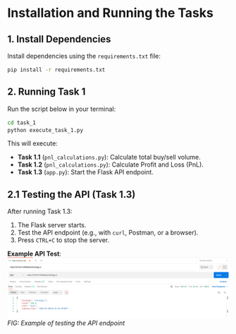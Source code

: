 # Installation and Running the Tasks

## 1. Install Dependencies  
Install dependencies using the `requirements.txt` file:  
```bash
pip install -r requirements.txt
```

## 2. Running Task 1  
Run the script below in your terminal:  
```bash
cd task_1
python execute_task_1.py
```

This will execute:  
- **Task 1.1** (`pnl_calculations.py`): Calculate total buy/sell volume.  
- **Task 1.2** (`pnl_calculations.py`): Calculate Profit and Loss (PnL).  
- **Task 1.3** (`app.py`): Start the Flask API endpoint.  

## 2.1 Testing the API (Task 1.3)  
After running Task 1.3:  
1. The Flask server starts.  
2. Test the API endpoint (e.g., with `curl`, Postman, or a browser).  
3. Press `CTRL+C` to stop the server.  

**Example API Test**:  
![Sample Image](ref.png)  
*FIG: Example of testing the API endpoint*  
